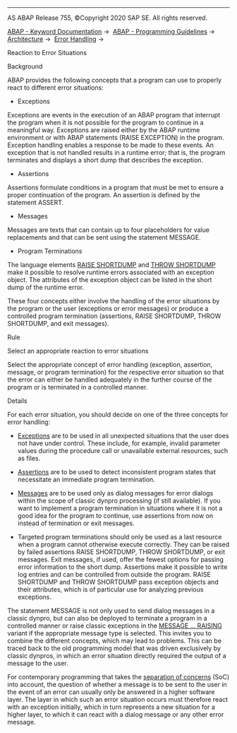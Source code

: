   

* * *

AS ABAP Release 755, ©Copyright 2020 SAP SE. All rights reserved.

[ABAP - Keyword Documentation](javascript:call_link\('abenabap.htm'\)) →  [ABAP - Programming Guidelines](javascript:call_link\('abenabap_pgl.htm'\)) →  [Architecture](javascript:call_link\('abenarchitecture_guidl.htm'\)) →  [Error Handling](javascript:call_link\('abenerror_handling_guidl.htm'\)) → 

Reaction to Error Situations

Background

ABAP provides the following concepts that a program can use to properly react to different error situations:

-   Exceptions

Exceptions are events in the execution of an ABAP program that interrupt the program when it is not possible for the program to continue in a meaningful way. Exceptions are raised either by the ABAP runtime environment or with ABAP statements (RAISE EXCEPTION) in the program. Exception handling enables a response to be made to these events. An exception that is not handled results in a runtime error; that is, the program terminates and displays a short dump that describes the exception.

-   Assertions

Assertions formulate conditions in a program that must be met to ensure a proper continuation of the program. An assertion is defined by the statement ASSERT.

-   Messages

Messages are texts that can contain up to four placeholders for value replacements and that can be sent using the statement MESSAGE.

-   Program Terminations

The language elements [RAISE SHORTDUMP](javascript:call_link\('abapraise_shortdump.htm'\)) and [THROW SHORTDUMP](javascript:call_link\('abenconditional_expression_result.htm'\)) make it possible to resolve runtime errors associated with an exception object. The attributes of the exception object can be listed in the short dump of the runtime error.

These four concepts either involve the handling of the error situations by the program or the user (exceptions or error messages) or produce a controlled program termination (assertions, RAISE SHORTDUMP, THROW SHORTDUMP, and exit messages).

Rule

Select an appropriate reaction to error situations

Select the appropriate concept of error handling (exception, assertion, message, or program termination) for the respective error situation so that the error can either be handled adequately in the further course of the program or is terminated in a controlled manner.

Details

For each error situation, you should decide on one of the three concepts for error handling:

-   [Exceptions](javascript:call_link\('abenclass_exception_guidl.htm'\) "Guideline") are to be used in all unexpected situations that the user does not have under control. These include, for example, invalid parameter values during the procedure call or unavailable external resources, such as files.

-   [Assertions](javascript:call_link\('abenassertions_guidl.htm'\) "Guideline") are to be used to detect inconsistent program states that necessitate an immediate program termination.

-   [Messages](javascript:call_link\('abenmessages_guidl.htm'\) "Guideline") are to be used only as dialog messages for error dialogs within the scope of classic dynpro processing (if still available). If you want to implement a program termination in situations where it is not a good idea for the program to continue, use assertions from now on instead of termination or exit messages.

-   Targeted program terminations should only be used as a last resource when a program cannot otherwise execute correctly. They can be raised by failed assertions RAISE SHORTDUMP, THROW SHORTDUMP, or exit messages. Exit messages, if used, offer the fewest options for passing error information to the short dump. Assertions make it possible to write log entries and can be controlled from outside the program. RAISE SHORTDUMP and THROW SHORTDUMP pass exception objects and their attributes, which is of particular use for analyzing previous exceptions.

The statement MESSAGE is not only used to send dialog messages in a classic dynpro, but can also be deployed to terminate a program in a controlled manner or raise classic exceptions in the [MESSAGE ... RAISING](javascript:call_link\('abapmessage_raising.htm'\)) variant if the appropriate message type is selected. This invites you to combine the different concepts, which may lead to problems. This can be traced back to the old programming model that was driven exclusively by classic dynpros, in which an error situation directly required the output of a message to the user.

For contemporary programming that takes the [separation of concerns](javascript:call_link\('abenseperation_concerns_guidl.htm'\) "Guideline") (SoC) into account, the question of whether a message is to be sent to the user in the event of an error can usually only be answered in a higher software layer. The layer in which such an error situation occurs must therefore react with an exception initially, which in turn represents a new situation for a higher layer, to which it can react with a dialog message or any other error message.